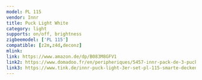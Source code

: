 ```yaml
---
model: PL 115
vendor: Innr
title: Puck Light White
category: light
supports: on/off, brightness
zigbeemodel: ['PL 115']
compatible: [z2m,z4d,deconz]
mlink: 
link: https://www.amazon.de/dp/B083M8GFV1
link2: https://www.domadoo.fr/en/peripheriques/5457-innr-pack-de-3-pucks-encastrables-blanc-chaud-2700k-intensite-reglable-8718781552442.html
link3: https://www.tink.de/innr-puck-light-3er-set-pl-115-smarte-deckenbeleuchtung
---
```

